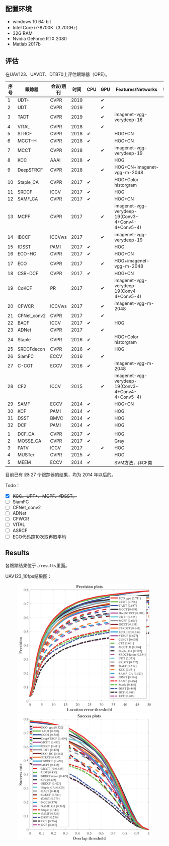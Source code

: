 ## 配置环境

- windows 10 64-bit
- Intel Core i7-8700K（3.70GHz）
- 32G RAM
- Nvidia GeForce RTX 2080
- Matlab 2017b

## 评估

在UAV123、UAVDT、DTB70上评估跟踪器（OPE）。

| 序号 | 跟踪器      | 会议/期刊 | 时间 | CPU  | GPU  | Features/Networks                                 | UAV123_10fps | UAVDT | DTB70 |
| ---- | ----------- | --------- | ---- | ---- | ---- | ------------------------------------------------- | ------------ | ----- | ----- |
| 1    | UDT+        | CVPR      | 2019 |      | ✔    |                                                   | ✔            | ✔     | ✔     |
| 2    | UDT         | CVPR      | 2019 |      | ✔    |                                                   | ✔            | ✔     | ✔     |
| 3    | TADT        | CVPR      | 2019 |      | ✔    | imagenet-vgg-verydeep-16                          | ✔            | ✔     | ✔     |
| 4    | VITAL       | CVPR      | 2018 |      | ✔    |                                                   |              |       |       |
| 5    | STRCF       | CVPR      | 2018 | ✔    |      | HOG+CN                                            | ✔            | ✔     | ✔     |
| 6    | MCCT-H      | CVPR      | 2018 | ✔    |      | HOG+CN                                            | ✔            | ✔     | ✔     |
| 7    | MCCT        | CVPR      | 2018 |      | ✔    | imagenet-vgg-verydeep-19                          | ✔            | ✔     | ✔     |
| 8    | KCC         | AAAI      | 2018 | ✔    |      | HOG                                               | ✔            | ✔     | ✔     |
| 9    | DeepSTRCF   | CVPR      | 2018 |      | ✔    | HOG+CN+imagenet-vgg-m-2048                        | ✔            | ✔     | ✔     |
| 10   | Staple_CA   | CVPR      | 2017 | ✔    |      | HOG+Color historgram                              | ✔            | ✔     | ✔     |
| 11   | SRDCF       | ICCV      | 2017 | ✔    |      | HOG                                               | ✔            | ✔     | ✔     |
| 12   | SAMF_CA     | CVPR      | 2017 | ✔    |      | HOG+CN                                            | ✔            | ✔     | ✔     |
| 13   | MCPF        | CVPR      | 2017 |      | ✔    | imagenet-vgg-verydeep-19(Conv3-4+Conv4-4+Conv5-4) | ✔            | ✔     | ✔     |
| 14   | IBCCF       | ICCVws    | 2017 |      | ✔    | imagenet-vgg-verydeep-19                          | ✔            | ✔     | ✔     |
| 15   | fDSST       | PAMI      | 2017 | ✔    |      | HOG                                               | ✔            | ✔     | ✔     |
| 16   | ECO-HC      | CVPR      | 2017 | ✔    |      | HOG+CN                                            | ✔            | ✔     | ✔     |
| 17   | ECO         | CVPR      | 2017 |      | ✔    | HOG+imagenet-vgg-m-2048                           | ✔            | ✔     | ✔     |
| 18   | CSR-DCF     | CVPR      | 2017 | ✔    |      | HOG+CN                                            | ✔            | ✔     | ✔     |
| 19   | CoKCF       | PR        | 2017 |      | ✔    | imagenet-vgg-verydeep-19(Conv4-4+Conv5-4)         | ✔            | ✔     | ✔     |
| 20   | CFWCR       | ICCVws    | 2017 |      | ✔    | imagenet-vgg-m-2048                               |              |       |       |
| 21   | CFNet_conv2 | CVPR      | 2017 |      | ✔    |                                                   |              |       |       |
| 22   | BACF        | ICCV      | 2017 | ✔    |      | HOG                                               | ✔            | ✔     | ✔     |
| 23   | ADNet       | CVPR      | 2017 |      | ✔    |                                                   |              |       |       |
| 24   | Staple      | CVPR      | 2016 | ✔    |      | HOG+Color historgram                              | ✔            | ✔     | ✔     |
| 25   | SRDCFdecon  | CVPR      | 2016 | ✔    |      | HOG                                               | ✔            | ✔     | ✔     |
| 26   | SiamFC      | ECCV      | 2016 |      | ✔    |                                                   |              |       |       |
| 27   | C-COT       | ECCV      | 2016 | ✔    |      | imagenet-vgg-m-2048                               | ✔            | ✔     | ✔     |
| 28   | CF2         | ICCV      | 2015 |      | ✔    | imagenet-vgg-verydeep-19(Conv3-4+Conv4-4+Conv5-4) | ✔            | ✔     | ✔     |
| 29   | SAMF        | ECCV      | 2014 | ✔    |      | HOG+CN                                            | ✔            | ✔     | ✔     |
| 30   | KCF         | PAMI      | 2014 | ✔    |      | HOG                                               | ✔            | ✔     | ✔     |
| 31   | DSST        | BMVC      | 2014 | ✔    |      | HOG                                               | ✔            | ✔     | ✔     |
| 32   | DCF         | PAMI      | 2014 | ✔    |      | HOG                                               | ✔            | ✔     | ✔     |
|      |             |           |      |      |      |                                                   |              |       |       |
| 1    | DCF_CA      | CVPR      | 2017 | ✔    |      | HOG                                               |              |       |       |
| 2    | MOSSE_CA    | CVPR      | 2017 | ✔    |      | Gray                                              |              |       |       |
| 3    | PATV        | ICCV      | 2017 |      | ✔    | HOG                                               |              |       |       |
| 4    | MUSTer      | CVPR      | 2015 | ✔    |      | HOG                                               |              |       |       |
| 5    | MEEM        | ECCV      | 2014 | ✔    |      | SVM方法，非CF类                                   |              |       |       |

目前已有 ~~23~~ 27 个跟踪器的结果，均为 2014 年以后的。

Todo：

- [x] ~~KCC、UPT+、MCPF、fDSST。~~
- [ ] SiamFC
- [ ] CFNet_conv2
- [ ] ADNet
- [ ] CFWCR
- [ ] VITAL
- [ ] ASRCF
- [ ] ECO代码跑10次取再取平均

## Results

各跟踪结果位于`./results`里面。



UAV123_10fps结果图：

<figure class="half">
    <img src="./figs/UAV123_10fps/error_OPE.tiff"><img src="./figs/UAV123_10fps/overlap_OPE.tiff">
</figure>





